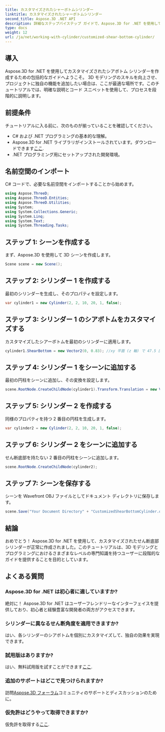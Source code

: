 ```yaml
---
title: カスタマイズされたシャーボトムシリンダー
linktitle: カスタマイズされたシャーボトムシリンダー
second_title: Aspose.3D .NET API
description: 詳細なステップバイステップ ガイドで、Aspose.3D for .NET を使用してカスタマイズされたシア ボトム シリンダーを作成する方法を学びます。今すぐ 3D モデリングのスキルを向上させましょう!
type: docs
weight: 12
url: /ja/net/working-with-cylinder/customized-shear-bottom-cylinder/
---
```

## 導入
Aspose.3D for .NET を使用してカスタマイズされたシアボトム シリンダーを作成するための包括的なガイドへようこそ。 3D モデリングのスキルを向上させ、プロジェクトに独自の機能を追加したい場合は、ここが最適な場所です。このチュートリアルでは、明確な説明とコード スニペットを使用して、プロセスを段階的に説明します。
## 前提条件
チュートリアルに入る前に、次のものが揃っていることを確認してください。
- C# および .NET プログラミングの基本的な理解。
-  Aspose.3D for .NET ライブラリがインストールされています。ダウンロードできます[ここ](https://releases.aspose.com/3d/net/).
- .NET プログラミング用にセットアップされた開発環境。
## 名前空間のインポート
C# コードで、必要な名前空間をインポートすることから始めます。
```csharp
using Aspose.ThreeD;
using Aspose.ThreeD.Entities;
using Aspose.ThreeD.Utilities;
using System;
using System.Collections.Generic;
using System.Linq;
using System.Text;
using System.Threading.Tasks;
```
## ステップ 1: シーンを作成する
まず、Aspose.3D を使用して 3D シーンを作成します。
```csharp
Scene scene = new Scene();
```
## ステップ 2: シリンダー 1 を作成する
最初のシリンダーを生成し、そのプロパティを設定します。
```csharp
var cylinder1 = new Cylinder(2, 2, 10, 20, 1, false);
```
## ステップ 3: シリンダー 1 のシアボトムをカスタマイズする
カスタマイズしたシアーボトムを最初のシリンダーに適用します。
```csharp
cylinder1.ShearBottom = new Vector2(0, 0.83); //xy 平面 (z 軸) で 47.5 度のせん断
```
## ステップ 4: シリンダー 1 をシーンに追加する
最初の円柱をシーンに追加し、その変換を設定します。
```csharp
scene.RootNode.CreateChildNode(cylinder1).Transform.Translation = new Vector3(10, 0, 0);
```
## ステップ 5: シリンダー 2 を作成する
同様のプロパティを持つ 2 番目の円柱を生成します。
```csharp
var cylinder2 = new Cylinder(2, 2, 10, 20, 1, false);
```
## ステップ 6: シリンダー 2 をシーンに追加する
せん断底部を持たない 2 番目の円柱をシーンに追加します。
```csharp
scene.RootNode.CreateChildNode(cylinder2);
```
## ステップ 7: シーンを保存する
シーンを Wavefront OBJ ファイルとしてドキュメント ディレクトリに保存します。
```csharp
scene.Save("Your Document Directory" + "CustomizedShearBottomCylinder.obj", FileFormat.WavefrontOBJ);
```
## 結論
おめでとう！ Aspose.3D for .NET を使用して、カスタマイズされたせん断底部シリンダーが正常に作成されました。このチュートリアルは、3D モデリングとプログラミングにおけるさまざまなレベルの専門知識を持つユーザーに段階的なガイドを提供することを目的としています。
## よくある質問
### Aspose.3D for .NET は初心者に適していますか?
絶対に！ Aspose.3D for .NET はユーザーフレンドリーなインターフェイスを提供しており、初心者と経験豊富な開発者の両方がアクセスできます。
### シリンダーに異なるせん断角度を適用できますか?
はい、各シリンダーのシアボトムを個別にカスタマイズして、独自の効果を実現できます。
### 試用版はありますか?
はい、無料試用版を試すことができます[ここ](https://releases.aspose.com/).
### 追加のサポートはどこで見つけられますか?
訪問[Aspose.3D フォーラム](https://forum.aspose.com/c/3d/18)コミュニティのサポートとディスカッションのために。
### 仮免許はどうやって取得できますか?
仮免許を取得する[ここ](https://purchase.aspose.com/temporary-license/).
